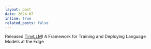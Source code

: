 ```yaml
---
layout: post
date: 2024-07
inline: true
related_posts: false
---
```


Released [TinyLLM](https://tinyllm.org/)! A Framework for Training and Deploying Language Models at the Edge